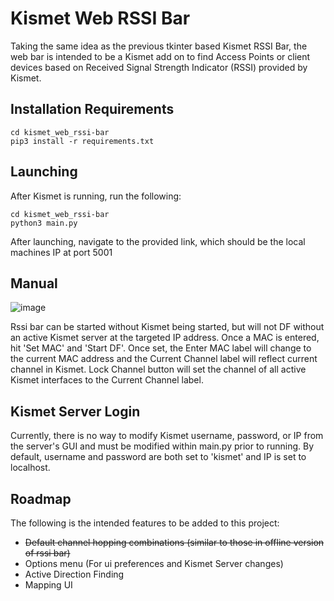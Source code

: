 # Kismet Web RSSI Bar

Taking the same idea as the previous tkinter based Kismet RSSI Bar, the web bar is intended to be a Kismet
add on to find Access Points or client devices based on Received Signal Strength Indicator (RSSI) provided
by Kismet. 

## Installation Requirements

````
cd kismet_web_rssi-bar
pip3 install -r requirements.txt
````

## Launching
After Kismet is running, run the following:
````
cd kismet_web_rssi-bar
python3 main.py
````
After launching, navigate to the provided link, which should be the local machines IP at port 5001

## Manual 
![image](https://user-images.githubusercontent.com/96986202/224188916-2d3dd191-5296-4cfd-94f2-4f3d8310014d.png)

Rssi bar can be started without Kismet being started, but will not DF without an active Kismet server at the targeted IP address. 
Once a MAC is entered, hit 'Set MAC' and 'Start DF'. Once set, the Enter MAC label will change to the current MAC address and the Current Channel label
will reflect current channel in Kismet. Lock Channel button will set the channel of all active Kismet interfaces to the Current Channel label.

## Kismet Server Login

Currently, there is no way to modify Kismet username, password, or IP from the server's GUI and must be modified within
main.py prior to running. By default, username and password are both set to 'kismet' and IP is set to localhost.

## Roadmap

The following is the intended features to be added to this project:

* <s>Default channel hopping combinations (similar to those in offline version of rssi bar)</s>
* Options menu (For ui preferences and Kismet Server changes)
* Active Direction Finding
* Mapping UI
